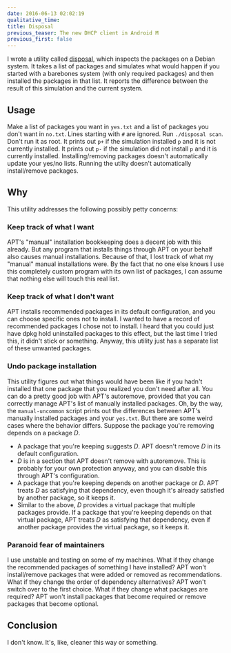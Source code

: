 ```yaml
---
date: 2016-06-13 02:02:19
qualitative_time: 
title: Disposal
previous_teaser: The new DHCP client in Android M
previous_first: false
---
```

I wrote a utility called [disposal](https://github.com/wh0/disposal), which inspects the packages on a Debian system.
It takes a list of packages and simulates what would happen if you started with a barebones system (with only required packages) and then installed the packages in that list.
It reports the difference between the result of this simulation and the current system.

## Usage
Make a list of packages you want in `yes.txt` and a list of packages you don't want in `no.txt`.
Lines starting with `#` are ignored.
Run `./disposal scan`.
Don't run it as root.
It prints out `p+` if the simulation installed `p` and it is not currently installed.
It prints out `p-` if the simulation did not install `p` and it is currently installed.
Installing/removing packages doesn't automatically update your yes/no lists.
Running the utilty doesn't automatically install/remove packages.

## Why
This utility addresses the following possibly petty concerns:

### Keep track of what I want
APT's "manual" installation bookkeeping does a decent job with this already.
But any program that installs things through APT on your behalf also causes manual installations.
Because of that, I lost track of what my "manual" manual installations were.
By the fact that no one else knows I use this completely custom program with its own list of packages, I can assume that nothing else will touch this real list.

### Keep track of what I don't want
APT installs recommended packages in its default configuration, and you can choose specific ones not to install.
I wanted to have a record of recommended packages I chose not to install.
I heard that you could just have dpkg hold uninstalled packages to this effect, but the last time I tried this, it didn't stick or something.
Anyway, this utility just has a separate list of these unwanted packages.

### Undo package installation
This utility figures out what things would have been like if you hadn't installed that one package that you realized you don't need after all.
You can do a pretty good job with APT's autoremove, provided that you can correctly manage APT's list of manually installed packages.
Oh, by the way, the `manual-uncommon` script prints out the differences between APT's manually installed packages and your `yes.txt`.
But there are some weird cases where the behavior differs.
Suppose the package you're removing depends on a package *D*.

* A package that you're keeping suggests *D*.
APT doesn't remove *D* in its default configuration.
* *D* is in a section that APT doesn't remove with autoremove.
This is probably for your own protection anyway, and you can disable this through APT's configuration.
* A package that you're keeping depends on another package or *D*.
APT treats *D* as satisfying that dependency, even though it's already satisfied by another package, so it keeps it.
* Similar to the above, *D* provides a virtual package that multiple packages provide.
If a package that you're keeping depends on that virtual package, APT treats *D* as satisfying that dependency, even if another package provides the virtual package, so it keeps it.

### Paranoid fear of maintainers
I use unstable and testing on some of my machines.
What if they change the recommended packages of something I have installed?
APT won't install/remove packages that were added or removed as recommendations.
What if they change the order of dependency alternatives?
APT won't switch over to the first choice.
What if they change what packages are required?
APT won't install packages that become required or remove packages that become optional.

## Conclusion
I don't know.
It's, like, cleaner this way or something.
